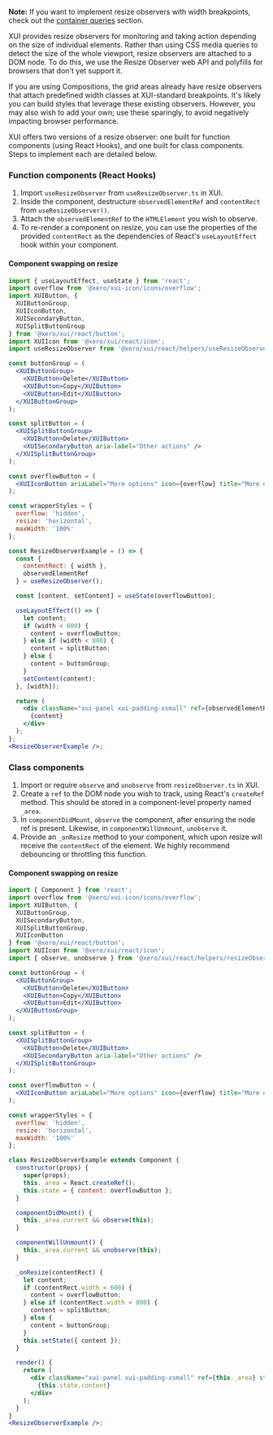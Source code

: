 **Note:** If you want to implement resize observers with width breakpoints, check out the [container queries](#container-queries) section.

XUI provides resize observers for monitoring and taking action depending on the size of individual elements. Rather than using CSS media queries to detect the size of the whole viewport, resize observers are attached to a DOM node. To do this, we use the Resize Observer web API and polyfills for browsers that don't yet support it.

If you are using Compositions, the grid areas already have resize observers that attach predefined width classes at XUI-standard breakpoints. It's likely you can build styles that leverage these existing observers. However, you may also wish to add your own; use these sparingly, to avoid negatively impacting browser performance.

XUI offers two versions of a resize observer: one built for function components (using React Hooks), and one built for class components. Steps to implement each are detailed below.

### Function components (React Hooks)

1. Import `useResizeObserver` from `useResizeObserver.ts` in XUI.
2. Inside the component, destructure `observedElementRef` and `contentRect` from `useResizeObserver()`.
3. Attach the `observedElementRef` to the `HTMLElement` you wish to observe.
4. To re-render a component on resize, you can use the properties of the provided `contentRect` as the dependencies of React's `useLayoutEffect` hook within your component.

#### Component swapping on resize

```jsx harmony
import { useLayoutEffect, useState } from 'react';
import overflow from '@xero/xui-icon/icons/overflow';
import XUIButton, {
  XUIButtonGroup,
  XUIIconButton,
  XUISecondaryButton,
  XUISplitButtonGroup
} from '@xero/xui/react/button';
import XUIIcon from '@xero/xui/react/icon';
import useResizeObserver from '@xero/xui/react/helpers/useResizeObserver';

const buttonGroup = (
  <XUIButtonGroup>
    <XUIButton>Delete</XUIButton>
    <XUIButton>Copy</XUIButton>
    <XUIButton>Edit</XUIButton>
  </XUIButtonGroup>
);

const splitButton = (
  <XUISplitButtonGroup>
    <XUIButton>Delete</XUIButton>
    <XUISecondaryButton aria-label="Other actions" />
  </XUISplitButtonGroup>
);

const overflowButton = (
  <XUIIconButton ariaLabel="More options" icon={overflow} title="More options" />
);

const wrapperStyles = {
  overflow: 'hidden',
  resize: 'horizontal',
  maxWidth: '100%'
};

const ResizeObserverExample = () => {
  const {
    contentRect: { width },
    observedElementRef
  } = useResizeObserver();

  const [content, setContent] = useState(overflowButton);

  useLayoutEffect(() => {
    let content;
    if (width < 600) {
      content = overflowButton;
    } else if (width < 800) {
      content = splitButton;
    } else {
      content = buttonGroup;
    }
    setContent(content);
  }, [width]);

  return (
    <div className="xui-panel xui-padding-xsmall" ref={observedElementRef} style={wrapperStyles}>
      {content}
    </div>
  );
};
<ResizeObserverExample />;
```

### Class components

1. Import or require `observe` and `unobserve` from `resizeObserver.ts` in XUI.
2. Create a `ref` to the DOM node you wish to track, using React's `createRef` method. This should be stored in a component-level property named `_area`.
3. In `componentDidMount`, `observe` the component, after ensuring the node ref is present. Likewise, in `componentWillUnmount`, `unobserve` it.
4. Provide an `_onResize` method to your component, which upon resize will receive the `contentRect` of the element. We highly recommend debouncing or throttling this function.

#### Component swapping on resize

```jsx harmony
import { Component } from 'react';
import overflow from '@xero/xui-icon/icons/overflow';
import XUIButton, {
  XUIButtonGroup,
  XUISecondaryButton,
  XUISplitButtonGroup,
  XUIIconButton
} from '@xero/xui/react/button';
import XUIIcon from '@xero/xui/react/icon';
import { observe, unobserve } from '@xero/xui/react/helpers/resizeObserver';

const buttonGroup = (
  <XUIButtonGroup>
    <XUIButton>Delete</XUIButton>
    <XUIButton>Copy</XUIButton>
    <XUIButton>Edit</XUIButton>
  </XUIButtonGroup>
);

const splitButton = (
  <XUISplitButtonGroup>
    <XUIButton>Delete</XUIButton>
    <XUISecondaryButton aria-label="Other actions" />
  </XUISplitButtonGroup>
);

const overflowButton = (
  <XUIIconButton ariaLabel="More options" icon={overflow} title="More options" />
);

const wrapperStyles = {
  overflow: 'hidden',
  resize: 'horizontal',
  maxWidth: '100%'
};

class ResizeObserverExample extends Component {
  constructor(props) {
    super(props);
    this._area = React.createRef();
    this.state = { content: overflowButton };
  }

  componentDidMount() {
    this._area.current && observe(this);
  }

  componentWillUnmount() {
    this._area.current && unobserve(this);
  }

  _onResize(contentRect) {
    let content;
    if (contentRect.width < 600) {
      content = overflowButton;
    } else if (contentRect.width < 800) {
      content = splitButton;
    } else {
      content = buttonGroup;
    }
    this.setState({ content });
  }

  render() {
    return (
      <div className="xui-panel xui-padding-xsmall" ref={this._area} style={wrapperStyles}>
        {this.state.content}
      </div>
    );
  }
}
<ResizeObserverExample />;
```
